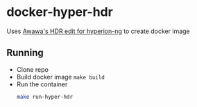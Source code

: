 # docker-hyper-hdr


Uses [Awawa's HDR edit for hyperion-ng](https://github.com/awawa-dev/HyperHDR/releases) to create docker image

## Running
- Clone repo 
- Build docker image 
  `make build`
- Run the container
  ```bash
  make run-hyper-hdr
  ```
